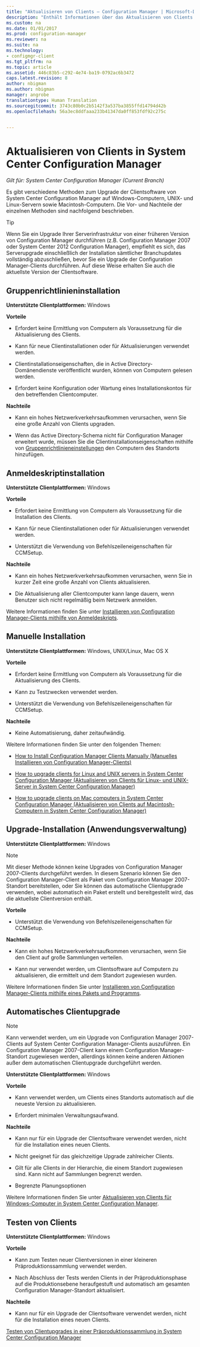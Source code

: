 ```yaml
---
title: "Aktualisieren von Clients – Configuration Manager | Microsoft-Dokumentation"
description: "Enthält Informationen über das Aktualisieren von Clients in System Center Configuration Manager."
ms.custom: na
ms.date: 01/01/2017
ms.prod: configuration-manager
ms.reviewer: na
ms.suite: na
ms.technology:
- configmgr-client
ms.tgt_pltfrm: na
ms.topic: article
ms.assetid: 446c83b5-c292-4e74-ba19-0792ac6b3472
caps.latest.revision: 8
author: nbigman
ms.author: nbigman
manager: angrobe
translationtype: Human Translation
ms.sourcegitcommit: 3743c80b0c2b5142f3a537ba3855ffd14794d42b
ms.openlocfilehash: 56a3ec8ddfaaa233b41347da0ff853fdf92c275c


---
```

# <a name="upgrade-clients-in-system-center-configuration-manager"></a>Aktualisieren von Clients in System Center Configuration Manager

*Gilt für: System Center Configuration Manager (Current Branch)*

Es gibt verschiedene Methoden zum Upgrade der Clientsoftware von System Center Configuration Manager auf Windows-Computern, UNIX- und Linux-Servern sowie Macintosh-Computern. Die Vor- und Nachteile der einzelnen Methoden sind nachfolgend beschrieben.  

> [!TIP]  
>  Wenn Sie ein Upgrade Ihrer Serverinfrastruktur von einer früheren Version von Configuration Manager durchführen \(z.B. Configuration Manager 2007 oder System Center 2012 Configuration Manager\), empfiehlt es sich, das Serverupgrade einschließlich der Installation sämtlicher Branchupdates vollständig abzuschließen, bevor Sie ein Upgrade der Configuration Manager-Clients durchführen. Auf diese Weise erhalten Sie auch die aktuellste Version der Clientsoftware.  

## <a name="group-policy-installation"></a>Gruppenrichtlinieninstallation  
 **Unterstützte Clientplattformen:** Windows  

 **Vorteile**  

-   Erfordert keine Ermittlung von Computern als Voraussetzung für die Aktualisierung des Clients.  

-   Kann für neue Clientinstallationen oder für Aktualisierungen verwendet werden.  

-   Clientinstallationseigenschaften, die in Active Directory-Domänendienste veröffentlicht wurden, können von Computern gelesen werden.  

-   Erfordert keine Konfiguration oder Wartung eines Installationskontos für den betreffenden Clientcomputer.  

 **Nachteile**  

-   Kann ein hohes Netzwerkverkehrsaufkommen verursachen, wenn Sie eine große Anzahl von Clients upgraden.  

-   Wenn das Active Directory-Schema nicht für Configuration Manager erweitert wurde, müssen Sie die Clientinstallationseigenschaften mithilfe von [Gruppenrichtlinieneinstellungen](../../../../core/clients/deploy/deploy-clients-to-windows-computers.md#BKMK_ClientGP) den Computern des Standorts hinzufügen.  


## <a name="logon-script-installation"></a>Anmeldeskriptinstallation  
 **Unterstützte Clientplattformen:** Windows  

 **Vorteile**  

-   Erfordert keine Ermittlung von Computern als Voraussetzung für die Installation des Clients.  

-   Kann für neue Clientinstallationen oder für Aktualisierungen verwendet werden.  

-   Unterstützt die Verwendung von Befehlszeileneigenschaften für CCMSetup.  

 **Nachteile**  

-   Kann ein hohes Netzwerkverkehrsaufkommen verursachen, wenn Sie in kurzer Zeit eine große Anzahl von Clients aktualisieren.  

-   Die Aktualisierung aller Clientcomputer kann lange dauern, wenn Benutzer sich nicht regelmäßig beim Netzwerk anmelden.  

 Weitere Informationen finden Sie unter [Installieren von Configuration Manager-Clients mithilfe von Anmeldeskripts](../../../../core/clients/deploy/deploy-clients-to-windows-computers.md#BKMK_ClientLogonScript).  

## <a name="manual-installation"></a>Manuelle Installation  
 **Unterstützte Clientplattformen:** Windows, UNIX/Linux, Mac OS X  

 **Vorteile**  

-   Erfordert keine Ermittlung von Computern als Voraussetzung für die Aktualisierung des Clients.  

-   Kann zu Testzwecken verwendet werden.  

-   Unterstützt die Verwendung von Befehlszeileneigenschaften für CCMSetup.  

 **Nachteile**  

-   Keine Automatisierung, daher zeitaufwändig.  

 Weitere Informationen finden Sie unter den folgenden Themen:  

-   [How to Install Configuration Manager Clients Manually (Manuelles Installieren von Configuration Manager-Clients)](../../../../core/clients/deploy/deploy-clients-to-windows-computers.md#BKMK_Manual)  

-   [How to upgrade clients for Linux and UNIX servers in System Center Configuration Manager (Aktualisieren von Clients für Linux- und UNIX-Server in System Center Configuration Manager)](../../../../core/clients/manage/upgrade/upgrade-clients-for-linux-and-unix-servers.md)  

-   [How to upgrade clients on Mac computers in System Center Configuration Manager (Aktualisieren von Clients auf Macintosh-Computern in System Center Configuration Manager)](../../../../core/clients/manage/upgrade/upgrade-clients-on-mac-computers.md)  

## <a name="upgrade-installation-application-management"></a>Upgrade-Installation (Anwendungsverwaltung)  
 **Unterstützte Clientplattformen:** Windows  

> [!NOTE]  
>  Mit dieser Methode können keine Upgrades von Configuration Manager 2007-Clients durchgeführt werden. In diesem Szenario können Sie den Configuration Manager-Client als Paket vom Configuration Manager 2007-Standort bereitstellen, oder Sie können das automatische Clientupgrade verwenden, wobei automatisch ein Paket erstellt und bereitgestellt wird, das die aktuellste Clientversion enthält.  

 **Vorteile**  

-   Unterstützt die Verwendung von Befehlszeileneigenschaften für CCMSetup.  

 **Nachteile**  

-   Kann ein hohes Netzwerkverkehrsaufkommen verursachen, wenn Sie den Client auf große Sammlungen verteilen.  

-   Kann nur verwendet werden, um Clientsoftware auf Computern zu aktualisieren, die ermittelt und dem Standort zugewiesen wurden.  

 Weitere Informationen finden Sie unter [Installieren von Configuration Manager-Clients mithilfe eines Pakets und Programms](../../../../core/clients/deploy/deploy-clients-to-windows-computers.md#BKMK_ClientApp).  

## <a name="automatic-client-upgrade"></a>Automatisches Clientupgrade  

> [!NOTE]  
>  Kann verwendet werden, um ein Upgrade von Configuration Manager 2007-Clients auf System Center Configuration Manager-Clients auszuführen. Ein Configuration Manager 2007-Client kann einem Configuration Manager-Standort zugewiesen werden, allerdings können keine anderen Aktionen außer dem automatischen Clientupgrade durchgeführt werden.  

 **Unterstützte Clientplattformen:** Windows  

 **Vorteile**  

-   Kann verwendet werden, um Clients eines Standorts automatisch auf die neueste Version zu aktualisieren.  

-   Erfordert minimalen Verwaltungsaufwand.  

 **Nachteile**  

-   Kann nur für ein Upgrade der Clientsoftware verwendet werden, nicht für die Installation eines neuen Clients.  

-   Nicht geeignet für das gleichzeitige Upgrade zahlreicher Clients.  

-   Gilt für alle Clients in der Hierarchie, die einem Standort zugewiesen sind. Kann nicht auf Sammlungen begrenzt werden.  

-   Begrenzte Planungsoptionen  

 Weitere Informationen finden Sie unter [Aktualisieren von Clients für Windows-Computer in System Center Configuration Manager](../../../../core/clients/manage/upgrade/upgrade-clients-for-windows-computers.md).  

## <a name="client-testing"></a>Testen von Clients  
 **Unterstützte Clientplattformen:** Windows  

 **Vorteile**  

-   Kann zum Testen neuer Clientversionen in einer kleineren Präproduktionssammlung verwendet werden.  

-   Nach Abschluss der Tests werden Clients in der Präproduktionsphase auf die Produktionsebene heraufgestuft und automatisch am gesamten Configuration Manager-Standort aktualisiert.  

 **Nachteile**  

-   Kann nur für ein Upgrade der Clientsoftware verwendet werden, nicht für die Installation eines neuen Clients.  

 [Testen von Clientupgrades in einer Präproduktionssammlung in System Center Configuration Manager](../../../../core/clients/manage/upgrade/test-client-upgrades.md)  



<!--HONumber=Jan17_HO4-->


